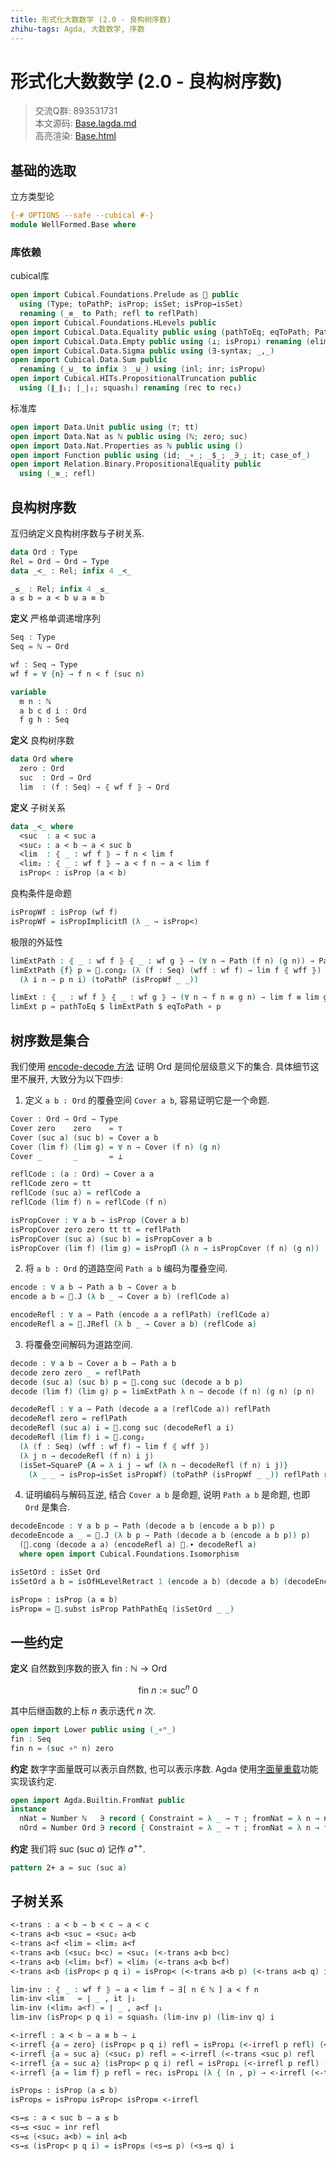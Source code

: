 ```yaml
---
title: 形式化大数数学 (2.0 - 良构树序数)
zhihu-tags: Agda, 大数数学, 序数
---
```


# 形式化大数数学 (2.0 - 良构树序数)

> 交流Q群: 893531731  
> 本文源码: [Base.lagda.md](https://github.com/choukh/agda-googology/blob/main/src/WellFormed/Base.lagda.md)  
> 高亮渲染: [Base.html](https://choukh.github.io/agda-googology/WellFormed.Base.html)  

## 基础的选取

立方类型论

```agda
{-# OPTIONS --safe --cubical #-}
module WellFormed.Base where
```

### 库依赖

cubical库

```agda
open import Cubical.Foundations.Prelude as 🧊 public
  using (Type; toPathP; isProp; isSet; isProp→isSet)
  renaming (_≡_ to Path; refl to reflPath)
open import Cubical.Foundations.HLevels public
open import Cubical.Data.Equality public using (pathToEq; eqToPath; PathPathEq)
open import Cubical.Data.Empty public using (⊥; isProp⊥) renaming (elim to ⊥-elim)
open import Cubical.Data.Sigma public using (∃-syntax; _,_)
open import Cubical.Data.Sum public
  renaming (_⊎_ to infix 3 _⊎_) using (inl; inr; isProp⊎)
open import Cubical.HITs.PropositionalTruncation public
  using (∥_∥₁; ∣_∣₁; squash₁) renaming (rec to rec₁)
```

标准库

```agda
open import Data.Unit public using (⊤; tt)
open import Data.Nat as ℕ public using (ℕ; zero; suc)
open import Data.Nat.Properties as ℕ public using ()
open import Function public using (id; _∘_; _$_; _∋_; it; case_of_)
open import Relation.Binary.PropositionalEquality public
  using (_≡_; refl)
```

## 良构树序数

互归纳定义良构树序数与子树关系.

```agda
data Ord : Type
Rel = Ord → Ord → Type
data _<_ : Rel; infix 4 _<_
```

```agda
_≤_ : Rel; infix 4 _≤_
a ≤ b = a < b ⊎ a ≡ b
```

**定义** 严格单调递增序列

```agda
Seq : Type
Seq = ℕ → Ord

wf : Seq → Type
wf f = ∀ {n} → f n < f (suc n)
```

```agda
variable
  m n : ℕ
  a b c d i : Ord
  f g h : Seq
```

**定义** 良构树序数

```agda
data Ord where
  zero : Ord
  suc  : Ord → Ord
  lim  : (f : Seq) → ⦃ wf f ⦄ → Ord
```

**定义** 子树关系

```agda
data _<_ where
  <suc  : a < suc a
  <suc₂ : a < b → a < suc b
  <lim  : ⦃ _ : wf f ⦄ → f n < lim f
  <lim₂ : ⦃ _ : wf f ⦄ → a < f n → a < lim f
  isProp< : isProp (a < b)
```

良构条件是命题

```agda
isPropWf : isProp (wf f)
isPropWf = isPropImplicitΠ (λ _ → isProp<)
```

极限的外延性

```agda
limExtPath : ⦃ _ : wf f ⦄ ⦃ _ : wf g ⦄ → (∀ n → Path (f n) (g n)) → Path (lim f) (lim g)
limExtPath {f} p = 🧊.cong₂ (λ (f : Seq) (wff : wf f) → lim f ⦃ wff ⦄)
  (λ i n → p n i) (toPathP (isPropWf _ _))

limExt : ⦃ _ : wf f ⦄ ⦃ _ : wf g ⦄ → (∀ n → f n ≡ g n) → lim f ≡ lim g
limExt p = pathToEq $ limExtPath $ eqToPath ∘ p
```

## 树序数是集合

我们使用 [encode-decode 方法](https://ncatlab.org/nlab/show/encode-decode+method) 证明 $\text{Ord}$ 是同伦层级意义下的集合. 具体细节这里不展开, 大致分为以下四步:

1. 定义 `a b : Ord` 的覆叠空间 `Cover a b`, 容易证明它是一个命题.

```agda
Cover : Ord → Ord → Type
Cover zero    zero    = ⊤
Cover (suc a) (suc b) = Cover a b
Cover (lim f) (lim g) = ∀ n → Cover (f n) (g n)
Cover _       _       = ⊥

reflCode : (a : Ord) → Cover a a
reflCode zero = tt
reflCode (suc a) = reflCode a
reflCode (lim f) n = reflCode (f n)

isPropCover : ∀ a b → isProp (Cover a b)
isPropCover zero zero tt tt = reflPath
isPropCover (suc a) (suc b) = isPropCover a b
isPropCover (lim f) (lim g) = isPropΠ (λ n → isPropCover (f n) (g n))
```

2. 将 `a b : Ord` 的道路空间 `Path a b` 编码为覆叠空间.

```agda
encode : ∀ a b → Path a b → Cover a b
encode a b = 🧊.J (λ b _ → Cover a b) (reflCode a)

encodeRefl : ∀ a → Path (encode a a reflPath) (reflCode a)
encodeRefl a = 🧊.JRefl (λ b _ → Cover a b) (reflCode a)
```

3. 将覆叠空间解码为道路空间.

```agda
decode : ∀ a b → Cover a b → Path a b
decode zero zero _ = reflPath
decode (suc a) (suc b) p = 🧊.cong suc (decode a b p)
decode (lim f) (lim g) p = limExtPath λ n → decode (f n) (g n) (p n)

decodeRefl : ∀ a → Path (decode a a (reflCode a)) reflPath
decodeRefl zero = reflPath
decodeRefl (suc a) i = 🧊.cong suc (decodeRefl a i)
decodeRefl (lim f) i = 🧊.cong₂
  (λ (f : Seq) (wff : wf f) → lim f ⦃ wff ⦄)
  (λ j n → decodeRefl (f n) i j)
  (isSet→SquareP {A = λ i j → wf (λ n → decodeRefl (f n) i j)}
    (λ _ _ → isProp→isSet isPropWf) (toPathP (isPropWf _ _)) reflPath reflPath reflPath i)
```

4. 证明编码与解码互逆, 结合 `Cover a b` 是命题, 说明 `Path a b` 是命题, 也即 `Ord` 是集合.

```agda
decodeEncode : ∀ a b p → Path (decode a b (encode a b p)) p
decodeEncode a _ = 🧊.J (λ b p → Path (decode a b (encode a b p)) p)
  (🧊.cong (decode a a) (encodeRefl a) 🧊.∙ decodeRefl a)
  where open import Cubical.Foundations.Isomorphism

isSetOrd : isSet Ord
isSetOrd a b = isOfHLevelRetract 1 (encode a b) (decode a b) (decodeEncode a b) (isPropCover a b)

isProp≡ : isProp (a ≡ b)
isProp≡ = 🧊.subst isProp PathPathEq (isSetOrd _ _)
```

## 一些约定

**定义** 自然数到序数的嵌入 $\text{fin} : ℕ → \text{Ord}$

$$
\text{fin}~n := \text{suc}^n~0
$$

其中后继函数的上标 $n$ 表示迭代 $n$ 次.

```agda
open import Lower public using (_∘ⁿ_)
fin : Seq
fin n = (suc ∘ⁿ n) zero
```

**约定** 数字字面量既可以表示自然数, 也可以表示序数. Agda 使用[字面量重载](https://agda.readthedocs.io/en/v2.6.4.3-r1/language/literal-overloading.html)功能实现该约定.

```agda
open import Agda.Builtin.FromNat public
instance
  nNat = Number ℕ   ∋ record { Constraint = λ _ → ⊤ ; fromNat = λ n → n }
  nOrd = Number Ord ∋ record { Constraint = λ _ → ⊤ ; fromNat = λ n → fin n }
```

**约定** 我们将 $\text{suc}~(\text{suc}~a)$ 记作 $a^{++}$.

```agda
pattern 2+ a = suc (suc a)
```

## 子树关系

```agda
<-trans : a < b → b < c → a < c
<-trans a<b <suc = <suc₂ a<b
<-trans a<f <lim = <lim₂ a<f
<-trans a<b (<suc₂ b<c) = <suc₂ (<-trans a<b b<c)
<-trans a<b (<lim₂ b<f) = <lim₂ (<-trans a<b b<f)
<-trans a<b (isProp< p q i) = isProp< (<-trans a<b p) (<-trans a<b q) i
```

```agda
lim-inv : ⦃ _ : wf f ⦄ → a < lim f → ∃[ n ∈ ℕ ] a < f n
lim-inv <lim   = ∣ _ , it ∣₁
lim-inv (<lim₂ a<f) = ∣ _ , a<f ∣₁
lim-inv (isProp< p q i) = squash₁ (lim-inv p) (lim-inv q) i
```

```agda
<-irrefl : a < b → a ≡ b → ⊥
<-irrefl {a = zero} (isProp< p q i) refl = isProp⊥ (<-irrefl p refl) (<-irrefl q refl) i
<-irrefl {a = suc a} (<suc₂ p) refl = <-irrefl (<-trans <suc p) refl
<-irrefl {a = suc a} (isProp< p q i) refl = isProp⊥ (<-irrefl p refl) (<-irrefl q refl) i
<-irrefl {a = lim f} p refl = rec₁ isProp⊥ (λ { (n , p) → <-irrefl (<-trans <lim p) refl }) (lim-inv p)
```

```agda
isProp≤ : isProp (a ≤ b)
isProp≤ = isProp⊎ isProp< isProp≡ <-irrefl
```

```agda
<s→≤ : a < suc b → a ≤ b
<s→≤ <suc = inr refl
<s→≤ (<suc₂ a<b) = inl a<b
<s→≤ (isProp< p q i) = isProp≤ (<s→≤ p) (<s→≤ q) i
```
